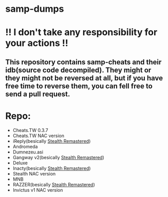 # samp-dumps

# !! I don't take any responsibility for your actions !!

## This repository contains samp-cheats and their idb(source code decompiled). They might or they might not be reversed at all, but if you have free time to reverse them, you can fell free to send a pull request.


# Repo:
- Cheats.TW 0.3.7
- Cheats.TW NAC version
- iReply(besically [Stealth Remastered](https://github.com/Stickey21/Stealth-Remastered/))
- Andromeda
- Dumnezeu.asi
- Gangway v2(besically [Stealth Remastered](https://github.com/Stickey21/Stealth-Remastered/))
- Deluxe
- Inacty(besically [Stealth Remastered](https://github.com/Stickey21/Stealth-Remastered/))
- Stealth NAC version
- MNB
- RAZZER(besically [Stealth Remastered](https://github.com/Stickey21/Stealth-Remastered/))
- Invictus v1 NAC version
